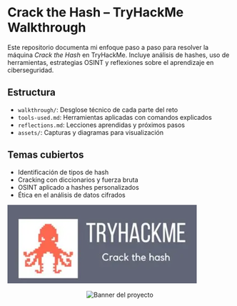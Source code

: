 # Crack the Hash – TryHackMe Walkthrough

Este repositorio documenta mi enfoque paso a paso para resolver la máquina *Crack the Hash* en TryHackMe. Incluye análisis de hashes, uso de herramientas, estrategias OSINT y reflexiones sobre el aprendizaje en ciberseguridad.

## Estructura
- `walkthrough/`: Desglose técnico de cada parte del reto
- `tools-used.md`: Herramientas aplicadas con comandos explicados
- `reflections.md`: Lecciones aprendidas y próximos pasos
- `assets/`: Capturas y diagramas para visualización

## Temas cubiertos
- Identificación de tipos de hash
- Cracking con diccionarios y fuerza bruta
- OSINT aplicado a hashes personalizados
- Ética en el análisis de datos cifrados

![image alt](https://github.com/Raizaroar/crack-the-hash_tryhackme/blob/0bdfc30d03c9e4597f9f98d62fcd20df1f6acd1c/Screenshot%202025-10-23%20165501.png)

<p align="center">
  <img src="assets/banner.png" alt="Banner del proyecto" width="600"/>
</p>
